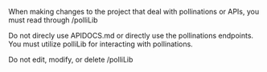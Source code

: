 When making changes to the project that deal with pollinations or APIs, you must read through /polliLib

Do not direcly use APIDOCS.md or directly use the pollinations endpoints. You must utilize polliLib for interacting with pollinations.

Do not edit, modify, or delete /polliLib
